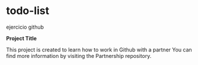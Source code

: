 # todo-list
ejercicio github

**Project Title**

This project is created to learn how to work in Github with a partner
You can find more information by visiting the Partnership repository.


